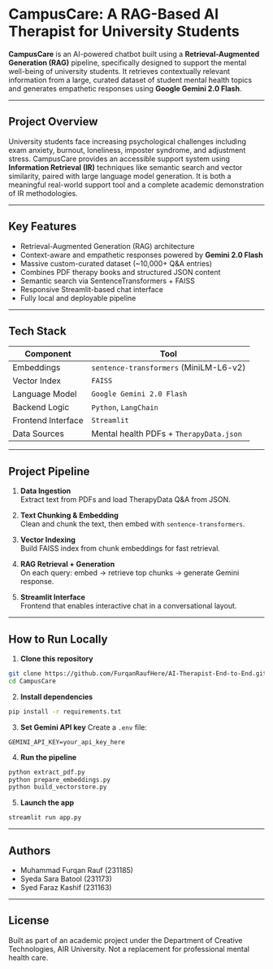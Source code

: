# CampusCare: A RAG-Based AI Therapist for University Students

**CampusCare** is an AI-powered chatbot built using a **Retrieval-Augmented Generation (RAG)** pipeline, specifically designed to support the mental well-being of university students. It retrieves contextually relevant information from a large, curated dataset of student mental health topics and generates empathetic responses using **Google Gemini 2.0 Flash**.

---

## Project Overview

University students face increasing psychological challenges including exam anxiety, burnout, loneliness, imposter syndrome, and adjustment stress. CampusCare provides an accessible support system using **Information Retrieval (IR)** techniques like semantic search and vector similarity, paired with large language model generation. It is both a meaningful real-world support tool and a complete academic demonstration of IR methodologies.

---

## Key Features

- Retrieval-Augmented Generation (RAG) architecture
- Context-aware and empathetic responses powered by **Gemini 2.0 Flash**
- Massive custom-curated dataset (~10,000+ Q&A entries)
- Combines PDF therapy books and structured JSON content
- Semantic search via SentenceTransformers + FAISS
- Responsive Streamlit-based chat interface
- Fully local and deployable pipeline

---

## Tech Stack

| Component         | Tool                                      |
|------------------|-------------------------------------------|
| Embeddings        | `sentence-transformers` (MiniLM-L6-v2)    |
| Vector Index      | `FAISS`                                   |
| Language Model    | `Google Gemini 2.0 Flash`                 |
| Backend Logic     | `Python`, `LangChain`    |
| Frontend Interface| `Streamlit`                               |
| Data Sources      | Mental health PDFs + `TherapyData.json`   |

---

## Project Pipeline

1. **Data Ingestion**  
   Extract text from PDFs and load TherapyData Q&A from JSON.

2. **Text Chunking & Embedding**  
   Clean and chunk the text, then embed with `sentence-transformers`.

3. **Vector Indexing**  
   Build FAISS index from chunk embeddings for fast retrieval.

4. **RAG Retrieval + Generation**  
   On each query: embed → retrieve top chunks → generate Gemini response.

5. **Streamlit Interface**  
   Frontend that enables interactive chat in a conversational layout.

---

## How to Run Locally

1. **Clone this repository**
```bash
git clone https://github.com/FurqanRaufHere/AI-Therapist-End-to-End.git
cd CampusCare
```

2. **Install dependencies**
```bash
pip install -r requirements.txt
```

3. **Set Gemini API key**
Create a `.env` file:
```
GEMINI_API_KEY=your_api_key_here
```

4. **Run the pipeline**
```bash
python extract_pdf.py
python prepare_embeddings.py
python build_vectorstore.py
```

5. **Launch the app**
```bash
streamlit run app.py
```

---

## Authors
- Muhammad Furqan Rauf (231185)
- Syeda Sara Batool (231173)
- Syed Faraz Kashif (231163)

---

## License
Built as part of an academic project under the Department of Creative Technologies, AIR University. Not a replacement for professional mental health care.

